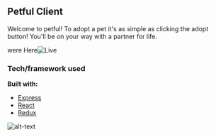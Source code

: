 ## Petful Client
Welcome to petful! To adopt a pet it's as simple as clicking the adopt button!
You'll be on your way with a partner for life.

were Here![Live](https://thawing-falls-28334.herokuapp.com/)

### Tech/framework used

<b>Built with:</b>
- [Express](https://expressjs.com/)
- [React](https://reactjs.org/)
- [Redux](https://developer.riotgames.com/)

![alt-text](https://gdurl.com/Braj)
